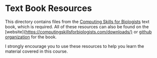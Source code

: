 # Text Book Resources

This directory contains files from the [Computing Skills for Biologists](https://computingskillsforbiologists.com/) text book, which is required. All of these resources can also be found on the [website]{https://computingskillsforbiologists.com/downloads/} or [github organization](https://github.com/CSB-book/CSB) for the book.

I strongly encourage you to use these resources to help you learn the material covered in this course.